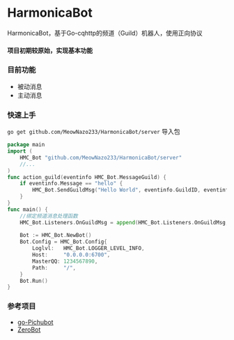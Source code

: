 # HarmonicaBot

HarmonicaBot，基于Go-cqhttp的频道（Guild）机器人，使用正向协议

#### 项目初期较原始，实现基本功能

### 目前功能

- 被动消息
- 主动消息

### 快速上手

`go get github.com/MeowNazo233/HarmonicaBot/server` 导入包

```go
package main
import (
	HMC_Bot "github.com/MeowNazo233/HarmonicaBot/server"
	//...
)
func action_guild(eventinfo HMC_Bot.MessageGuild) {
	if eventinfo.Message == "hello" {
		HMC_Bot.SendGuildMsg("Hello World", eventinfo.GuildID, eventinfo.ChannelID)
	}
}
func main() {
	//绑定频道消息处理函数
	HMC_Bot.Listeners.OnGuildMsg = append(HMC_Bot.Listeners.OnGuildMsg, action_guild)
	
	Bot := HMC_Bot.NewBot()
	Bot.Config = HMC_Bot.Config{
		Loglvl:   HMC_Bot.LOGGER_LEVEL_INFO,
		Host:     "0.0.0.0:6700",
		MasterQQ: 1234567890,
		Path:     "/",
	}
	Bot.Run()
}
```

### 参考项目

- [go-Pichubot](https://github.com/0ojixueseno0/go-Pichubot)
- [ZeroBot](https://github.com/wdvxdr1123/ZeroBot)

